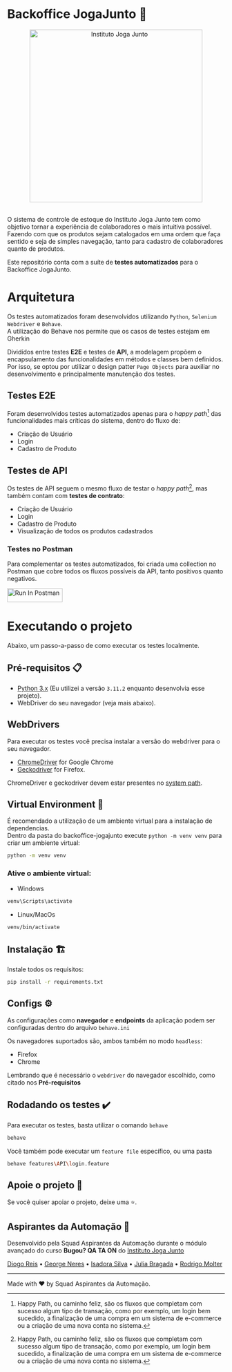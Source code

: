 # Backoffice JogaJunto 🛒

<div align="center">
  <picture>
    <source srcset="https://www.jogajuntoinstituto.org/image/Logo_about.png" media="(prefers-color-scheme: light)">
    <img title="Instituto Joga Junto" alt="Instituto Joga Junto" href="https://www.jogajuntoinstituto.org/" src="https://github.com/rodrigomolter/qa-institutojogajunto/assets/57466763/acf43fcb-f91a-450d-9291-90b479b07064" width="400px">   
  </picture>
</div>
<br>

O sistema de controle de estoque do Instituto Joga Junto tem como objetivo tornar a experiência de colaboradores o mais intuitiva possível. Fazendo com que os produtos sejam catalogados em uma ordem que faça sentido e seja de simples navegação, tanto para cadastro de colaboradores quanto de produtos.

Este repositório conta com a suíte de **testes automatizados** para o Backoffice JogaJunto.

# Arquitetura
Os testes automatizados foram desenvolvidos utilizando `Python`, `Selenium Webdriver` e `Behave`.<br>
A utilização do Behave nos permite que os casos de testes estejam em Gherkin

Dividídos entre testes **E2E** e testes de **API**, a modelagem propõem o encapsulamento das funcionalidades em métodos e classes bem definidos. Por isso, se optou por utilizar o design patter `Page Objects` para auxiliar no desenvolvimento e principalmente manutenção dos testes.

## Testes E2E
Foram desenvolvidos testes automatizados apenas para o *happy path*[^1] das funcionalidades mais críticas do sistema, dentro do fluxo de:
 - Criação de Usuário
 - Login
 - Cadastro de Produto

## Testes de API
Os testes de API seguem o mesmo fluxo de testar o *happy path*[^1], mas também contam com **testes de contrato**:

 - Criação de Usuário
 - Login
 - Cadastro de Produto
 - Visualização de todos os produtos cadastrados

### Testes no Postman
Para complementar os testes automatizados, foi criada uma collection no Postman que cobre todos os fluxos possíveis da API, tanto positivos quanto negativos.

<a href="https://app.getpostman.com/run-collection/29423847-be72a8cb-9dac-49d5-acda-af47c2667dcb?action=collection%2Ffork&source=rip_markdown&collection-url=entityId%3D29423847-be72a8cb-9dac-49d5-acda-af47c2667dcb%26entityType%3Dcollection%26workspaceId%3D634d18e6-9a9f-45a7-a562-69e352023655">
  <img src="https://run.pstmn.io/button.svg" alt="Run In Postman" style="width: 128px; height: 32px;">
</a><br>

# Executando o projeto
Abaixo, um passo-a-passo de como executar os testes localmente.

## Pré-requisitos 📋
- [Python 3.x](https://www.python.org/downloads/) (Eu utilizei a versão `3.11.2` enquanto desenvolvia esse projeto).
- WebDriver do seu navegador (veja mais abaixo).

## WebDrivers
Para executar os testes você precisa instalar a versão do webdriver para o seu navegador.
- [ChromeDriver](https://chromedriver.chromium.org/downloads) for Google Chrome
- [Geckodriver](https://github.com/mozilla/geckodriver/releases/latest) for Firefox.
  
ChromeDriver e geckodriver devem estar presentes no [system path](https://en.wikipedia.org/wiki/PATH_(variable)).

## Virtual Environment 🌲
É recomendado a utilização de um ambiente virtual para a instalação de dependencias. <br>
Dentro da pasta do backoffice-jogajunto execute `python -m venv venv` para criar um ambiente virtual:
```bash
python -m venv venv
```

### Ative o ambiente virtual:

- Windows

```bash
venv\Scripts\activate
```
- Linux/MacOs
  
```bash
venv/bin/activate
```

## Instalação 🏗️
Instale todos os requisitos:
```bash
pip install -r requirements.txt
```

## Configs ⚙️
As configurações como **navegador** e **endpoints** da aplicação podem ser configuradas dentro do arquivo `behave.ini`

Os navegadores suportados são, ambos também no modo `headless`:
- Firefox
- Chrome

Lembrando que é necessário o `webdriver` do navegador escolhido, como citado nos **Pré-requisitos**

##  Rodadando os testes ✔️
Para executar os testes, basta utilizar o comando `behave`

```bash
behave
```

Você também pode executar um `feature file` específico, ou uma pasta
```bash
behave features\API\login.feature
```

## Apoie o projeto 🙌

Se você quiser apoiar o projeto, deixe uma ⭐.

## Aspirantes da Automação 🚀
Desenvolvido pela Squad Aspirantes da Automação durante o módulo avançado do curso **Bugou? QA TA ON** do [Instituto Joga Junto](https://www.jogajuntoinstituto.org/)

[Diogo Reis](https://www.linkedin.com/in/diogorreis/) • 
[George Neres](https://www.linkedin.com/in/george-neres-gsneres/)  • 
[Isadora Silva](https://www.linkedin.com/in/isadorarsilva/)  • 
[Julia Bragada](https://www.linkedin.com/in/juliabragada/)  • 
[Rodrigo Molter](https://www.linkedin.com/in/rodrigo-molter/)

[^1]: Happy Path, ou caminho feliz, são os fluxos que completam com sucesso algum tipo de transação, como por exemplo, um login bem sucedido, a finalização de uma compra em um sistema de e-commerce ou a criação de uma nova conta no sistema.

___
Made with ❤️ by Squad Aspirantes da Automação. <br>
